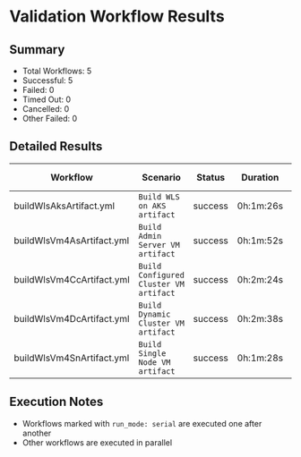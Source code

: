 # Validation Workflow Results

## Summary
- Total Workflows: 5
- Successful: 5
- Failed: 0
- Timed Out: 0
- Cancelled: 0
- Other Failed: 0

## Detailed Results

| Workflow | Scenario | Status | Duration | Run URL |
|----------|----------|---------|-----------|----------|
| buildWlsAksArtifact.yml | `Build WLS on AKS artifact` | success | 0h:1m:26s | [View Run](https://github.com/oracle/weblogic-azure/actions/runs/18238320526) |
| buildWlsVm4AsArtifact.yml | `Build Admin Server VM artifact` | success | 0h:1m:52s | [View Run](https://github.com/oracle/weblogic-azure/actions/runs/18238321824) |
| buildWlsVm4CcArtifact.yml | `Build Configured Cluster VM artifact` | success | 0h:2m:24s | [View Run](https://github.com/oracle/weblogic-azure/actions/runs/18238322859) |
| buildWlsVm4DcArtifact.yml | `Build Dynamic Cluster VM artifact` | success | 0h:2m:38s | [View Run](https://github.com/oracle/weblogic-azure/actions/runs/18238323633) |
| buildWlsVm4SnArtifact.yml | `Build Single Node VM artifact` | success | 0h:1m:28s | [View Run](https://github.com/oracle/weblogic-azure/actions/runs/18238324368) |


## Execution Notes
- Workflows marked with `run_mode: serial` are executed one after another
- Other workflows are executed in parallel
